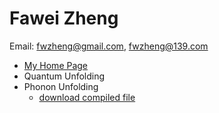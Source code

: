 # Fawei Zheng
  Email: fwzheng@gmail.com,  fwzheng@139.com

* [My Home Page](https://fwzheng.github.io)
* Quantum Unfolding
* Phonon Unfolding
    * [download compiled file](/PhononUnfolding_linux64.x)
